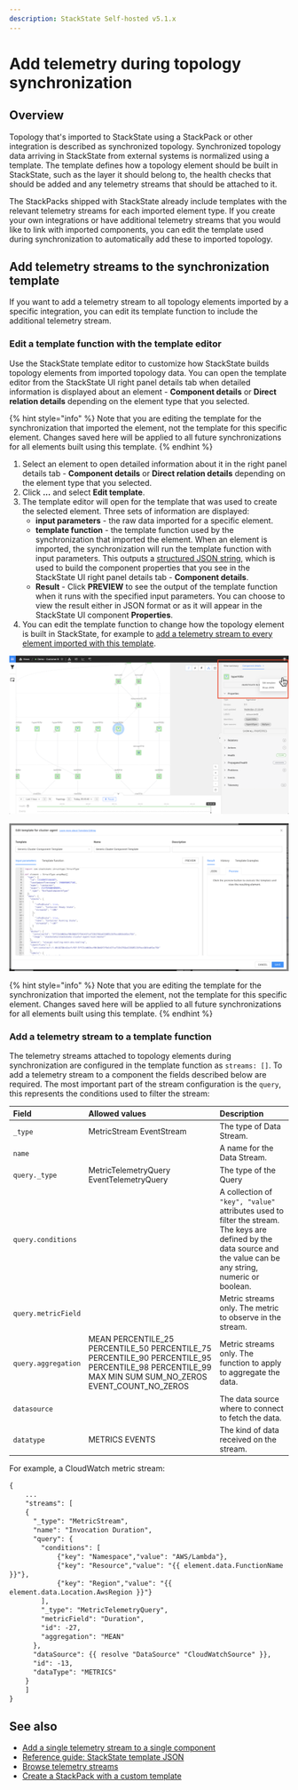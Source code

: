 ```yaml
---
description: StackState Self-hosted v5.1.x 
---
```


# Add telemetry during topology synchronization

## Overview

Topology that's imported to StackState using a StackPack or other integration is described as synchronized topology. Synchronized topology data arriving in StackState from external systems is normalized using a template. The template defines how a topology element should be built in StackState, such as the layer it should belong to, the health checks that should be added and any telemetry streams that should be attached to it.

The StackPacks shipped with StackState already include templates with the relevant telemetry streams for each imported element type. If you create your own integrations or have additional telemetry streams that you would like to link with imported components, you can edit the template used during synchronization to automatically add these to imported topology.

## Add telemetry streams to the synchronization template

If you want to add a telemetry stream to all topology elements imported by a specific integration, you can edit its template function to include the additional telemetry stream.

### Edit a template function with the template editor

Use the StackState template editor to customize how StackState builds topology elements from imported topology data. You can open the template editor from the StackState UI right panel details tab when detailed information is displayed about an element - **Component details** or **Direct relation details** depending on the element type that you selected.

{% hint style="info" %}
Note that you are editing the template for the synchronization that imported the element, not the template for this specific element. Changes saved here will be applied to all future synchronizations for all elements built using this template.
{% endhint %}

1. Select an element to open detailed information about it in the right panel details tab - **Component details** or **Direct relation details** depending on the element type that you selected.
2. Click **...** and select **Edit template**.
3. The template editor will open for the template that was used to create the selected element. Three sets of information are displayed:
   * **input parameters** - the raw data imported for a specific element.
   * **template function** - the template function used by the synchronization that imported the element. When an element is imported, the synchronization will run the template function with input parameters. This outputs a [structured JSON string](../../develop/reference/stj/using_stj.md), which is used to build the component properties that you see in the StackState UI right panel details tab - **Component details**.
   * **Result** - Click **PREVIEW** to see the output of the template function when it runs with the specified input parameters. You can choose to view the result either in JSON format or as it will appear in the StackState UI component **Properties**.
4. You can edit the template function to change how the topology element is built in StackState, for example to [add a telemetry stream to every element imported with this template](telemetry_synchronized_topology.md#add-a-telemetry-stream-to-a-template-function).

![Template editor](../../.gitbook/assets/v51_edit_template.png)

![](../../.gitbook/assets/v51_example-template-editor.png)

{% hint style="info" %}
Note that you are editing the template for the synchronization that imported the element, not the template for this specific element. Changes saved here will be applied to all future synchronizations for all elements built using this template.
{% endhint %}

### Add a telemetry stream to a template function

The telemetry streams attached to topology elements during synchronization are configured in the template function as `streams: []`. To add a telemetry stream to a component the fields described below are required. The most important part of the stream configuration is the `query`, this represents the conditions used to filter the stream:

| Field | Allowed values | Description |
| :--- | :--- | :--- |
| `_type` | MetricStream EventStream | The type of Data Stream. |
| `name` |  | A name for the Data Stream. |
| `query._type` | MetricTelemetryQuery EventTelemetryQuery | The type of the Query |
| `query.conditions` |  | A collection of `"key", "value"` attributes used to filter the stream. The keys are defined by the data source and the value can be any string, numeric or boolean. |
| `query.metricField` |  | Metric streams only. The metric to observe in the stream. |
| `query.aggregation` | MEAN PERCENTILE\_25 PERCENTILE\_50 PERCENTILE\_75 PERCENTILE\_90 PERCENTILE\_95 PERCENTILE\_98 PERCENTILE\_99 MAX MIN SUM SUM\_NO\_ZEROS EVENT\_COUNT\_NO\_ZEROS | Metric streams only. The function to apply to aggregate the data. |
| `datasource` |  | The data source where to connect to fetch the data. |
| `datatype` | METRICS EVENTS | The kind of data received on the stream. |

For example, a CloudWatch metric stream:

```text
{
    ...
    "streams": [
    {
      "_type": "MetricStream",
      "name": "Invocation Duration",
      "query": {
        "conditions": [
            {"key": "Namespace","value": "AWS/Lambda"},
            {"key": "Resource","value": "{{ element.data.FunctionName }}"},
            {"key": "Region","value": "{{ element.data.Location.AwsRegion }}"}
        ],
        "_type": "MetricTelemetryQuery",
        "metricField": "Duration",
        "id": -27,
        "aggregation": "MEAN"
      },
      "dataSource": {{ resolve "DataSource" "CloudWatchSource" }},
      "id": -13,
      "dataType": "METRICS"
    }
    ]
}
```

## See also

* [Add a single telemetry stream to a single component](../../use/metrics/add-telemetry-to-element.md)
* [Reference guide: StackState template JSON](../../develop/reference/stj/)
* [Browse telemetry streams](../../use/metrics/browse-telemetry.md)
* [Create a StackPack with a custom template](../../develop/developer-guides/stackpack/)

